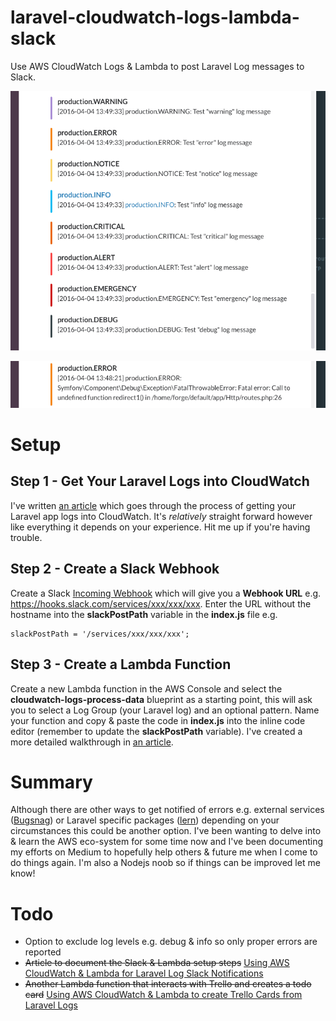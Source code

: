 # laravel-cloudwatch-logs-lambda-slack
Use AWS CloudWatch Logs &amp; Lambda to post Laravel Log messages to Slack.

![All Log Levels](screenshot-all-log-levels.png)

![Exception Info](screenshot-exception.png)

# Setup
## Step 1 - Get Your Laravel Logs into CloudWatch
I've written [an article](https://medium.com/@james_fairhurst/using-aws-cloudwatch-for-laravel-logs-on-forge-27590ee4fe33) which goes through the process of getting your Laravel app logs into CloudWatch. It's *relatively* straight forward however like everything it depends on your experience. Hit me up if you're having trouble.

## Step 2 - Create a Slack Webhook
Create a Slack [Incoming Webhook](https://api.slack.com/incoming-webhooks) which will give you a **Webhook URL** e.g. https://hooks.slack.com/services/xxx/xxx/xxx. Enter the URL without the hostname into the **slackPostPath** variable in the **index.js** file e.g.

```
slackPostPath = '/services/xxx/xxx/xxx';
```

## Step 3 - Create a Lambda Function
Create a new Lambda function in the AWS Console and select the **cloudwatch-logs-process-data** blueprint as a starting point, this will ask you to select a Log Group (your Laravel log) and an optional pattern. Name your function and copy & paste the code in **index.js** into the inline code editor (remember to update the **slackPostPath** variable). I've created a more detailed walkthrough in [an article](https://medium.com/@james_fairhurst/using-aws-cloudwatch-lambda-for-laravel-log-slack-notifications-22c2e9e6bc51).

# Summary
Although there are other ways to get notified of errors e.g. external services ([Bugsnag](https://bugsnag.com/)) or Laravel specific packages ([lern](https://github.com/tylercd100/lern)) depending on your circumstances this could be another option. I've been wanting to delve into & learn the AWS eco-system for some time now and I've been documenting my efforts on Medium to hopefully help others & future me when I come to do things again. I'm also a Nodejs noob so if things can be improved let me know!

# Todo
* Option to exclude log levels e.g. debug & info so only proper errors are reported
* ~~Article to document the Slack & Lambda setup steps~~ [Using AWS CloudWatch & Lambda for Laravel Log Slack Notifications](https://medium.com/@james_fairhurst/using-aws-cloudwatch-lambda-for-laravel-log-slack-notifications-22c2e9e6bc51)
* ~~Another Lambda function that interacts with Trello and creates a todo card~~ [Using AWS CloudWatch & Lambda to create Trello Cards from Laravel Logs](https://medium.com/@james_fairhurst/using-aws-cloudwatch-lambda-to-create-trello-cards-from-laravel-logs-18bbb3e994e0)